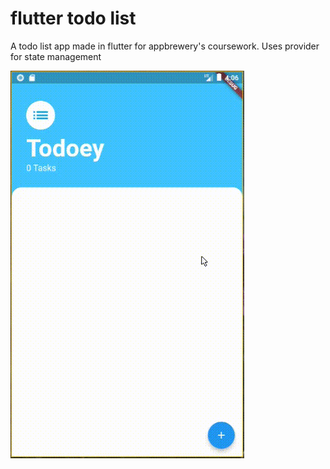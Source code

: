 # flutter todo list

A todo list app made in flutter for appbrewery's coursework.
Uses provider for state management

![Alt text](todo-app.gif?raw=true ".gif of app")
